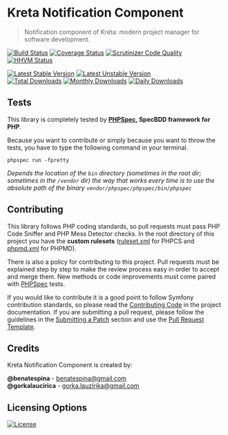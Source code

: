 # Kreta Notification Component
> Notification component of Kreta: modern project manager for software development.

[![Build Status](https://travis-ci.org/kreta-io/Notification.svg?branch=master)](https://travis-ci.org/kreta-io/Notification)
[![Coverage Status](https://img.shields.io/coveralls/kreta-io/Notification.svg)](https://coveralls.io/r/kreta-io/Notification)
[![Scrutinizer Code Quality](https://scrutinizer-ci.com/g/kreta-io/Notification/badges/quality-sNotification.png?b=master)](https://scrutinizer-ci.com/g/kreta-io/Notification/?branch=master)
[![HHVM Status](http://hhvm.h4cc.de/badge/kreta/notification.svg)](http://hhvm.h4cc.de/package/kreta/notification)

[![Latest Stable Version](https://poser.pugx.org/kreta/notification/v/stable.svg)](https://packagist.org/packages/kreta/notification)
[![Latest Unstable Version](https://poser.pugx.org/kreta/notification/v/unstable.svg)](https://packagist.org/packages/kreta/notification)
&nbsp;&nbsp;&nbsp;&nbsp;&nbsp;&nbsp;&nbsp;&nbsp;&nbsp;&nbsp;
[![Total Downloads](https://poser.pugx.org/kreta/notification/downloads.svg)](https://packagist.org/packages/kreta/notification)
[![Monthly Downloads](https://poser.pugx.org/kreta/notification/d/monthly.png)](https://packagist.org/packages/kreta/notification)
[![Daily Downloads](https://poser.pugx.org/kreta/notification/d/daily.png)](https://packagist.org/packages/kreta/notification)

Tests
-----

This library is completely tested by **[PHPSpec][1], SpecBDD framework for PHP**.

Because you want to contribute or simply because you want to throw the tests, you have to type the following command
in your terminal.

    phpspec run -fpretty

*Depends the location of the `bin` directory (sometimes in the root dir; sometimes in the `/vendor` dir) the way that
works every time is to use the absolute path of the binary `vendor/phpspec/phpspec/bin/phpspec`*


Contributing
------------

This library follows PHP coding standards, so pull requests must pass PHP Code Sniffer and PHP Mess Detector
checks. In the root directory of this project you have the **custom rulesets** ([ruleset.xml]() for PHPCS and
[phpmd.xml]() for PHPMD).

There is also a policy for contributing to this project. Pull requests must
be explained step by step to make the review process easy in order to
accept and merge them. New methods or code improvements must come paired with [PHPSpec][1] tests.

If you would like to contribute it is a good point to follow Symfony contribution standards,
so please read the [Contributing Code][2] in the project
documentation. If you are submitting a pull request, please follow the guidelines
in the [Submitting a Patch][3] section and use the [Pull Request Template][4].

[1]: http://www.phpspec.net/
[2]: http://symfony.com/doc/current/contributing/code/index.html
[3]: http://symfony.com/doc/current/contributing/code/patches.html#check-list
[4]: http://symfony.com/doc/current/contributing/code/patches.html#make-a-pull-request

Credits
-------
Kreta Notification Component is created by:
>
**@benatespina** - [benatespina@gmail.com](mailto:benatespina@gmail.com)<br/>
**@gorkalaucirica** - [gorka.lauzirika@gmail.com](mailto:gorka.lauzirika@gmail.com)

Licensing Options
-----------------
[![License](https://poser.pugx.org/kreta/Notification/license.svg)](https://github.com/kreta-io/kreta/blob/master/LICENSE.md)
